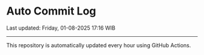 # Auto Commit Log

Last updated: Friday, 01-08-2025 17:16 WIB

---

This repository is automatically updated every hour using GitHub Actions.
